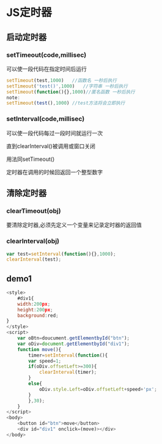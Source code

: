 # JS定时器

## 启动定时器

### setTimeout(code,millisec)

可以使一段代码在指定时间后运行

``` javascript
setTimeout(test,1000)	//函数名 一秒后执行
setTimeout('test()',1000)	//字符串 一秒后执行
setTimeout(function(){},1000)//匿名函数 一秒后执行
note:
setTimeout(test(),1000)	//test方法将会立即执行
```





### setInterval(code,millisec)

可以使一段代码每过一段时间就运行一次

直到clearInterval()被调用或窗口关闭

用法同setTimeout()

定时器在调用的时候回返回一个整型数字

## 清除定时器

### clearTimeout(obj)

要清除定时器,必须先定义一个变量来记录定时器的返回值

### clearInterval(obj)

``` javascript
var test=setInterval(function(){},1000);
clearInterval(test);
```



## demo1

``` javascript
<style>
    #div1{
	width:200px;
    height:200px;
	background:red;
}
</style>
<script>
    var oBtn=doucument.getElementbyId("btn");
    var oDiv=document.getElementbyId("div1");
	function move(){
        timer=setInterval(function(){
        var speed=1;
        if(oDiv.offsetLeft>=300){
            clearInterval(timer);
        }
        else{
            oDiv.style.Left=oDiv.offsetLeft+speed+'px';
        }
        },30);
    }
</script>
<body>
    <button id="btn">move</button>
    <div id="div1" onclick=(move)></div>
</body>
```





